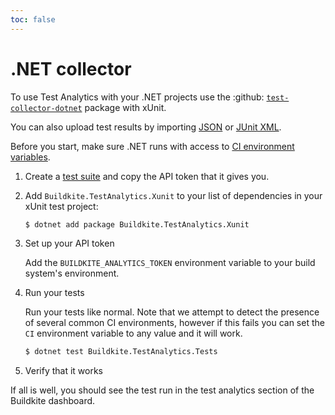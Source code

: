 ```yaml
---
toc: false
---
```


# .NET collector

To use Test Analytics with your .NET projects use the :github: [`test-collector-dotnet`](https://github.com/buildkite/test-collector-dotnet) package with xUnit.

You can also upload test results by importing [JSON](/docs/test-analytics/importing-json) or [JUnit XML](/docs/test-analytics/importing-junit-xml).

Before you start, make sure .NET runs with access to [CI environment variables](/docs/test-analytics/ci-environments).

1. Create a [test suite](/docs/test-analytics/test-suites) and copy the API token that it gives you.

2. Add `Buildkite.TestAnalytics.Xunit` to your list of dependencies in your xUnit test project:

    ```sh
    $ dotnet add package Buildkite.TestAnalytics.Xunit
    ```

3. Set up your API token

    Add the `BUILDKITE_ANALYTICS_TOKEN` environment variable to your build system's environment.

4. Run your tests

    Run your tests like normal.  Note that we attempt to detect the presence of several common CI environments, however if this fails you can set the `CI` environment variable to any value and it will work.

    ```sh
    $ dotnet test Buildkite.TestAnalytics.Tests
    ```

5. Verify that it works

If all is well, you should see the test run in the test analytics section of the Buildkite dashboard.
